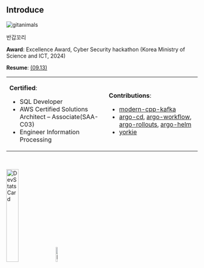 ## Introduce

<img src="https://render.gitanimals.org/lines/downfa11?pet-id=753868552810631596" alt="gitanimals" style="width=auto; height=160%;"/>

<br>

반갑꼬리


**Award**: Excellence Award, Cyber Security hackathon (Korea Ministry of Science and ICT, 2024)

**Resume**: [(09.13)](https://drive.google.com/file/d/1npFXC7G7ZPOw-rlx5pMInj8w4gX-yGNz)

<table>
<tr>
<td width="52%">

**Certified**: 
  - SQL Developer
  - AWS Certified Solutions Architect – Associate(SAA-C03)
  - Engineer Information Processing

</td>

<td width="48%">

**Contributions**:
- [modern-cpp-kafka](https://github.com/morganstanley/modern-cpp-kafka/pulls?q=is%3Apr+author%3Adownfa11)
- [argo-cd](https://github.com/argoproj/argo-cd/issues?q=is%3Aissue%20is%3Apr%20author%3Adownfa11), [argo-workflow](https://github.com/argoproj/argo-workflows/pulls?q=is%3Apr+author%3Adownfa11), [argo-rollouts](https://github.com/argoproj/argo-rollouts/issues?q=is%3Aissue%20is%3Apr%20author%3Adownfa11), [argo-helm](https://github.com/argoproj/argo-helm/issues?q=is%3Aissue%20is%3Apr%20author%3Adownfa11)
- [yorkie](https://github.com/yorkie-team/yorkie/issues?q=is%3Aissue%20is%3Apr%20author%3Adownfa11)

</td>
</tr>
</table>

<br>

<img src="https://devstats.me/?username=downfa11" alt="DevStats Card" width="25%" height="25%"> <img src="https://images.credly.com/size/220x220/images/0e284c3f-5164-4b21-8660-0d84737941bc/image.png" width="10%" height="10%" alt="Badge"/>


